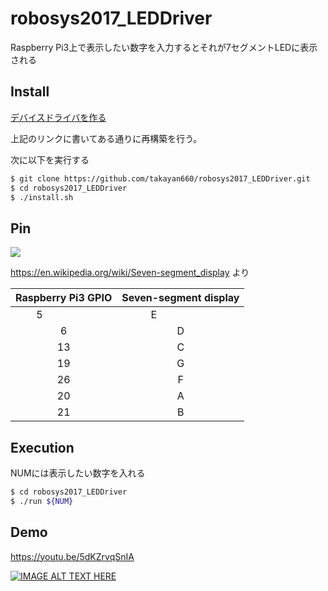 # robosys2017_LEDDriver
Raspberry Pi3上で表示したい数字を入力するとそれが7セグメントLEDに表示される

## Install
[デバイスドライバを作る](https://github.com/ryuichiueda/robosys2017/blob/master/05.md#%E3%83%87%E3%83%90%E3%82%A4%E3%82%B9%E3%83%89%E3%83%A9%E3%82%A4%E3%83%90%E3%82%92%E4%BD%9C%E3%82%8B)

上記のリンクに書いてある通りに再構築を行う。

次に以下を実行する

```bash
$ git clone https://github.com/takayan660/robosys2017_LEDDriver.git
$ cd robosys2017_LEDDriver
$ ./install.sh
```

## Pin
![](https://upload.wikimedia.org/wikipedia/commons/thumb/0/02/7_segment_display_labeled.svg/300px-7_segment_display_labeled.svg.png)

https://en.wikipedia.org/wiki/Seven-segment_display より

| Raspberry Pi3 GPIO  | Seven-segment display |
|:-------------------:|:---------------------:|
| 5                   | E                     |
| 6                   | D                     |
| 13                  | C                     |
| 19                  | G                     |
| 26                  | F                     |
| 20                  | A                     |
| 21                  | B                     |

## Execution
NUMには表示したい数字を入れる
```bash
$ cd robosys2017_LEDDriver
$ ./run ${NUM}
```

## Demo
https://youtu.be/5dKZrvqSnIA

[![IMAGE ALT TEXT HERE](http://img.youtube.com/vi/5dKZrvqSnIA/0.jpg)](http://www.youtube.com/watch?v=5dKZrvqSnIA)

